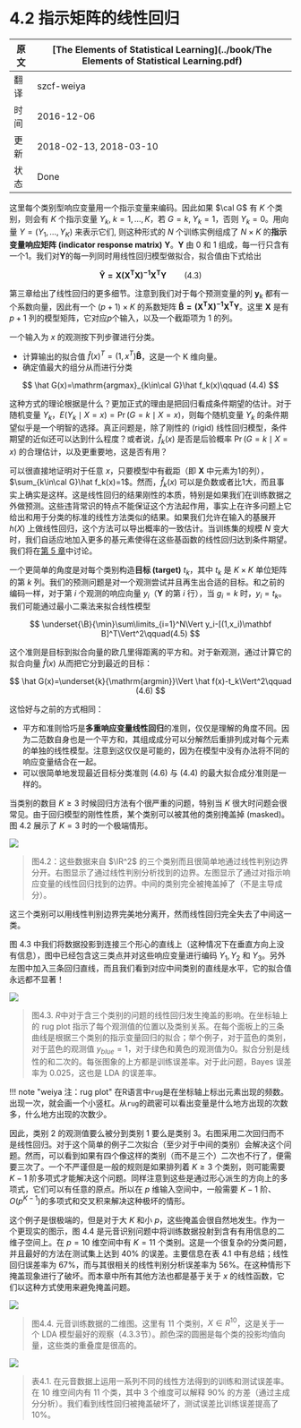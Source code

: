 # 4.2 指示矩阵的线性回归

| 原文   | [The Elements of Statistical Learning](../book/The Elements of Statistical Learning.pdf) |
| ---- | ---------------------------------------- |
| 翻译   | szcf-weiya                               |
| 时间   | 2016-12-06                               |
|更新|2018-02-13, 2018-03-10|
|状态|Done|


这里每个类别型响应变量用一个指示变量来编码。因此如果 $\cal G$ 有 $K$ 个类别，则会有 $K$ 个指示变量 $Y_k,\;k=1,\ldots,K$，若 $G=k,\;Y_k=1$，否则 $Y_k=0$。用向量 $Y=(Y_1,\ldots,Y_K)$ 来表示它们, 则这种形式的 $N$ 个训练实例组成了 $N\times K$ 的**指示变量响应矩阵 (indicator response matrix)** $\mathbf Y$。$\mathbf Y$ 由 0 和 1 组成，每一行只含有一个1。我们对$\mathbf Y$的每一列同时用线性回归模型做拟合，拟合值由下式给出

$$
\mathbf{ \hat Y = {X(X^TX)^{-1}X^TY}} \qquad (4.3)
$$

第三章给出了线性回归的更多细节。注意到我们对于每个预测变量的列 $\mathbf y_k$ 都有一个系数向量，因此有一个 $(p+1)\times K$ 的系数矩阵 $\mathbf{\hat B=(X^TX)^{-1}X^TY}$。这里 $\mathbf X$ 是有 $p+1$ 列的模型矩阵，它对应$p$个输入，以及一个截距项为 1 的列。

一个输入为 $x$ 的观测按下列步骤进行分类。

- 计算输出的拟合值 $\hat f(x)^T=(1,x^T)\mathbf{\hat B}$，这是一个 K 维向量。
- 确定值最大的组分从而进行分类

$$
\hat G(x)=\mathrm{argmax}_{k\in\cal G}\hat f_k(x)\qquad (4.4)
$$

这种方式的理论根据是什么？更加正式的理由是把回归看成条件期望的估计。对于随机变量 $Y_k$，$E(Y_k\mid X=x)=\Pr(G=k\mid X=x)$，则每个随机变量 $Y_k$ 的条件期望似乎是一个明智的选择。真正问题是，除了刚性的 (rigid) 线性回归模型，条件期望的近似还可以达到什么程度？或者说，$\hat f_k(x)$ 是否是后验概率 $\Pr(G=k\mid X=x)$ 的合理估计，以及更重要地，这是否有用？

可以很直接地证明对于任意 $x$，只要模型中有截距（即 $\mathbf X$ 中元素为1的列），$\sum_{k\in\cal G}\hat f_k(x)=1$。然而，$\hat f_k(x)$ 可以是负数或者比1大，而且事实上确实是这样。这是线性回归的结果刚性的本质，特别是如果我们在训练数据之外做预测。这些违背常识的特点不能保证这个方法起作用，事实上在许多问题上它给出和用于分类的标准的线性方法类似的结果。如果我们允许在输入的基展开 $h(X)$ 上做线性回归，这个方法可以导出概率的一致估计。当训练集的规模 $N$ 变大时，我们自适应地加入更多的基元素使得在这些基函数的线性回归达到条件期望。我们将在[第 5 章](/05-Basis-Expansions-and-Regularization/5.1-Introduction/index.html)中讨论。

一个更简单的角度是对每个类别构造**目标 (target)** $t_k$，其中 $t_k$ 是 $K\times K$ 单位矩阵的第 $k$ 列。我们的预测问题是对一个观测尝试并且再生出合适的目标。和之前的编码一样，对于第 $i$ 个观测的响应向量 $y_i$（$\mathbf Y$ 的第 $i$ 行），当 $g_i=k$ 时，$y_i=t_k$。我们可能通过最小二乘法来拟合线性模型

$$
\underset{\B}{\min}\sum\limits_{i=1}^N\Vert y_i-[(1,x_i)\mathbf B]^T\Vert^2\qquad(4.5)
$$

这个准则是目标到拟合向量的欧几里得距离的平方和。对于新观测，通过计算它的拟合向量 $\hat f(x)$ 从而把它分到最近的目标：

$$
\hat G(x)=\underset{k}{\mathrm{argmin}}\Vert \hat f(x)-t_k\Vert^2\qquad (4.6)
$$

这恰好与之前的方式相同：

- 平方和准则恰巧是**多重响应变量线性回归**的准则，仅仅是理解的角度不同。因为二范数自身也是一个平方和，其组成成分可以分解然后重排列成对每个元素的单独的线性模型。注意到这仅仅是可能的，因为在模型中没有办法将不同的响应变量结合在一起。
- 可以很简单地发现最近目标分类准则 (4.6) 与 (4.4) 的最大拟合成分准则是一样的。

<!--
，但是需要要求拟合值的和为 1。
-->


当类别的数目 $K\ge 3$ 时候回归方法有个很严重的问题，特别当 $K$ 很大时问题会很常见。由于回归模型的刚性性质，某个类别可以被其他的类别掩盖掉 (masked)。图 4.2 展示了 $K=3$ 时的一个极端情形。

![](../img/04/fig4.2.png)

> 图4.2：这些数据来自 $\IR^2$ 的三个类别而且很简单地通过线性判别边界分开。右图显示了通过线性判别分析找到的边界。左图显示了通过对指示响应变量的线性回归找到的边界。中间的类别完全被掩盖掉了（不是主导成分）。


这三个类别可以用线性判别边界完美地分离开，然而线性回归完全失去了中间这一类。

图 4.3 中我们将数据投影到连接三个形心的直线上（这种情况下在垂直方向上没有信息），图中已经包含这三类点并对这些响应变量进行编码 $Y_1,Y_2$ 和 $Y_3$。另外左图中加入三条回归直线，而且我们看到对应中间类别的直线是水平，它的拟合值永远都不显著！

![](../img/04/fig4.3.png)

> 图4.3. $R$中对于含三个类别的问题的线性回归发生掩盖的影响。在坐标轴上的 rug plot 指示了每个观测值的位置以及类别关系。在每个面板上的三条曲线是根据三个类别的指示变量回归的拟合；举个例子，对于蓝色的类别，对于蓝色的观测值 $y_{blue}=1$，对于绿色和黄色的观测值为0。拟合分别是线性的和二次的。每张图象的上方都是训练误差率。对于此问题，Bayes 误差率为 0.025，这也是 LDA 的误差率。

!!! note "weiya 注：rug plot"
    在R语言中`rug`是在坐标轴上标出元素出现的频数。出现一次，就会画一个小竖杠。从`rug`的疏密可以看出变量是什么地方出现的次数多，什么地方出现的次数少。

因此，类别 2 的观测值要么被分到类别 1 要么是类别 3。右图采用二次回归而不是线性回归。对于这个简单的例子二次拟合（至少对于中间的类别）会解决这个问题。然而，可以看到如果有四个像这样的类别（而不是三个）二次也不行了，便需要三次了。一个不严谨但是一般的规则是如果排列着 $K\ge 3$ 个类别，则可能需要 $K-1$ 阶多项式才能解决这个问题。同样注意到这些是通过形心派生的方向上的多项式，它们可以有任意的原点。所以在 $p$ 维输入空间中，一般需要 $K-1$ 阶、$O(p^{K-1})$的多项式和交叉积来解决这种极坏的情形。

这个例子是很极端的，但是对于大 $K$ 和小 $p$，这些掩盖会很自然地发生。作为一个更现实的图示，图 4.4 是元音识别问题中将训练数据投射到含有有用信息的二维子空间上。在 $p=10$ 维空间中有 $K=11$ 个类别。这是一个很复杂的分类问题，并且最好的方法在测试集上达到 40% 的误差。主要信息在表 4.1 中有总结；线性回归误差率为 67%，而与其很相关的线性判别分析误差率为 56%。在这种情形下掩盖现象进行了破坏。而本章中所有其他方法也都是基于关于 $x$ 的线性函数，它们以这种方式使用来避免掩盖问题。

![](../img/04/fig4.4.png)

> 图4.4. 元音训练数据的二维图。这里有 11 个类别，$X\in R^{10}$，这是关于一个 LDA 模型最好的观察（4.3.3节）。颜色深的圆圈是每个类的投影均值向量，这些类的重叠度是很高的。

![](../img/04/tab4.1.png)

> 表4.1. 在元音数据上运用一系列不同的线性方法得到的训练和测试误差率。在 10 维空间内有 11 个类，其中 3 个维度可以解释 90% 的方差（通过主成分分析）。我们看到线性回归被掩盖破坏了，测试误差比训练误差提高了 10%。
